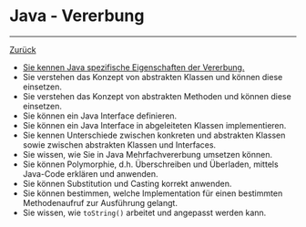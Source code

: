 # Java - Vererbung

---

[Zurück](../README.md)

* [Sie kennen Java spezifische Eigenschaften der Vererbung.](101vererbung.md)
* Sie verstehen das Konzept von abstrakten Klassen und können diese 
einsetzen.
* Sie verstehen das Konzept von abstrakten Methoden und können diese
einsetzen.
* Sie können ein Java Interface definieren.
* Sie können ein Java Interface in abgeleiteten Klassen implementieren.
* Sie kennen Unterschiede zwischen konkreten und abstrakten Klassen 
sowie zwischen abstrakten Klassen und Interfaces.
* Sie wissen, wie Sie in Java Mehrfachvererbung umsetzen können.
* Sie können Polymorphie, d.h. Überschreiben und Überladen, mittels 
Java-Code erklären und anwenden.
* Sie können Substitution und Casting korrekt anwenden.
* Sie können bestimmen, welche Implementation für einen bestimmten 
Methodenaufruf zur Ausführung gelangt.
* Sie wissen, wie ``toString()`` arbeitet und angepasst werden kann.
